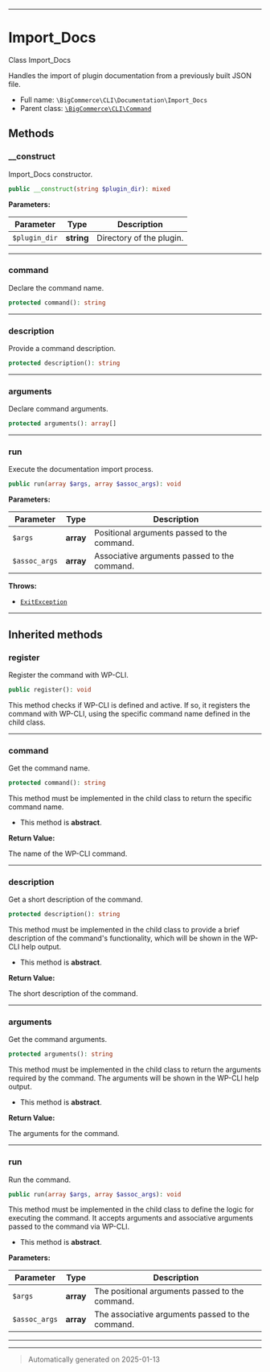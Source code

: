 ***

# Import_Docs

Class Import_Docs

Handles the import of plugin documentation from a previously built JSON file.

* Full name: `\BigCommerce\CLI\Documentation\Import_Docs`
* Parent class: [`\BigCommerce\CLI\Command`](./classes/BigCommerce/CLI/Command.md)




## Methods


### __construct

Import_Docs constructor.

```php
public __construct(string $plugin_dir): mixed
```








**Parameters:**

| Parameter | Type | Description |
|-----------|------|-------------|
| `$plugin_dir` | **string** | Directory of the plugin. |





***

### command

Declare the command name.

```php
protected command(): string
```












***

### description

Provide a command description.

```php
protected description(): string
```












***

### arguments

Declare command arguments.

```php
protected arguments(): array[]
```












***

### run

Execute the documentation import process.

```php
public run(array $args, array $assoc_args): void
```








**Parameters:**

| Parameter | Type | Description |
|-----------|------|-------------|
| `$args` | **array** | Positional arguments passed to the command. |
| `$assoc_args` | **array** | Associative arguments passed to the command. |




**Throws:**

- [`ExitException`](./classes/WP_CLI/ExitException.md)



***


## Inherited methods


### register

Register the command with WP-CLI.

```php
public register(): void
```

This method checks if WP-CLI is defined and active. If so, it registers the command
with WP-CLI, using the specific command name defined in the child class.










***

### command

Get the command name.

```php
protected command(): string
```

This method must be implemented in the child class to return the specific command name.


* This method is **abstract**.




**Return Value:**

The name of the WP-CLI command.




***

### description

Get a short description of the command.

```php
protected description(): string
```

This method must be implemented in the child class to provide a brief description
of the command's functionality, which will be shown in the WP-CLI help output.


* This method is **abstract**.




**Return Value:**

The short description of the command.




***

### arguments

Get the command arguments.

```php
protected arguments(): string
```

This method must be implemented in the child class to return the arguments
required by the command. The arguments will be shown in the WP-CLI help output.


* This method is **abstract**.




**Return Value:**

The arguments for the command.




***

### run

Run the command.

```php
public run(array $args, array $assoc_args): void
```

This method must be implemented in the child class to define the logic
for executing the command. It accepts arguments and associative arguments
passed to the command via WP-CLI.


* This method is **abstract**.



**Parameters:**

| Parameter | Type | Description |
|-----------|------|-------------|
| `$args` | **array** | The positional arguments passed to the command. |
| `$assoc_args` | **array** | The associative arguments passed to the command. |





***


***
> Automatically generated on 2025-01-13
